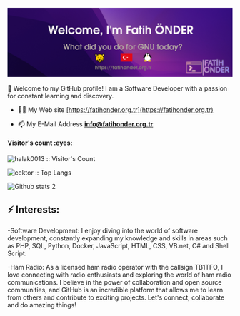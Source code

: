![Header image](headerv3.png)

👋 Welcome to my GitHub profile! I am a Software Developer with a passion for constant learning and discovery.

- 👨‍💻 My Web site [https://fatihonder.org.tr](https://fatihonder.org.tr)

- 📫 My E-Mail Address **info@fatihonder.org.tr**

<h4 align="left">Visitor's count :eyes:</h4>

<p align="left"><img src="https://profile-counter.glitch.me/{halak0013}/count.svg" alt="halak0013 :: Visitor's Count" /></p>
<p align="left"><img src="https://github-readme-stats.vercel.app/api/top-langs/?username=cektor&langs_count=10&layout=compact" alt="cektor :: Top Langs" /></p>

![Github stats 2](https://github-readme-stats.vercel.app/api?username=cektor&show_icons=true&theme=radical)


## ⚡ Interests:
-Software Development: I enjoy diving into the world of software development, constantly expanding my knowledge and skills in areas such as PHP, SQL, Python, Docker, JavaScript, HTML, CSS, VB.net, C# and Shell Script.

-Ham Radio: As a licensed ham radio operator with the callsign TB1TFO, I love connecting with radio enthusiasts and exploring the world of ham radio communications. I believe in the power of collaboration and open source communities, and GitHub is an incredible platform that allows me to learn from others and contribute to exciting projects.
Let's connect, collaborate and do amazing things!
